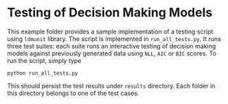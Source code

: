 # Testing of Decision Making Models
This example folder provides a sample implementation of a testing script using `ldmunit` library. The script is
implemented in `run_all_tests.py`. It runs three test suites: each suite runs an interactive testing of decision
making models against previously generated data using `NLL`, `AIC` or `BIC` scores. To run the script, simply type

```
python run_all_tests.py
```

This should persist the test results under `results` directory. Each folder in this directory belongs to one of the
test cases.
